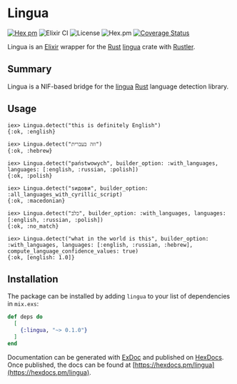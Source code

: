 # Lingua

[![Hex pm](http://img.shields.io/hexpm/v/lingua.svg?style=flat)](https://hex.pm/packages/lingua)
![Elixir CI](https://github.com/ineedthis/lingua_ex/workflows/Elixir%20CI/badge.svg)
![License](https://img.shields.io/hexpm/l/lingua)
![Hex.pm](https://img.shields.io/hexpm/dw/lingua)
[![Coverage Status](https://coveralls.io/repos/github/ineedthis/lingua_ex/badge.svg?branch=main)](https://coveralls.io/github/ineedthis/lingua_ex?branch=main)

Lingua is an [Elixir][0] wrapper for the [Rust][1] [lingua][2] crate with [Rustler][3].

## Summary

Lingua is a NIF-based bridge for the [lingua][2] [Rust][1] language detection library.

## Usage

```
iex> Lingua.detect("this is definitely English")
{:ok, :english}

iex> Lingua.detect("וזה בעברית")
{:ok, :hebrew}

iex> Lingua.detect("państwowych", builder_option: :with_languages, languages: [:english, :russian, :polish])
{:ok, :polish}

iex> Lingua.detect("ѕидови", builder_option: :all_languages_with_cyrillic_script)
{:ok, :macedonian}

iex> Lingua.detect("כלב", builder_option: :with_languages, languages: [:english, :russian, :polish])
{:ok, :no_match}

iex> Lingua.detect("what in the world is this", builder_option: :with_languages, languages: [:english, :russian, :hebrew], compute_language_confidence_values: true)
{:ok, [english: 1.0]}
```

## Installation

The package can be installed by adding `lingua` to your list of dependencies in `mix.exs`:

```elixir
def deps do
  [
    {:lingua, "~> 0.1.0"}
  ]
end
```

Documentation can be generated with [ExDoc](https://github.com/elixir-lang/ex_doc)
and published on [HexDocs](https://hexdocs.pm). Once published, the docs can
be found at [https://hexdocs.pm/lingua](https://hexdocs.pm/lingua).


[0]: https://elixir-lang.org
[1]: https://www.rust-lang.org
[2]: https://crates.io/crates/lingua
[3]: https://hex.pm/packages/rustler
